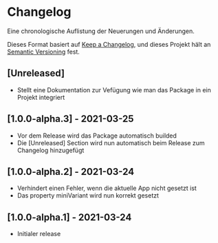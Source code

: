 # Changelog
Eine chronologische Auflistung der Neuerungen und Änderungen.

Dieses Format basiert auf [Keep a Changelog](https://keepachangelog.com/en/1.0.0/),
und dieses Projekt hält an [Semantic Versioning](https://semver.org/spec/v2.0.0.html) fest.

## [Unreleased]

- Stellt eine Dokumentation zur Vefügung wie man das Package in ein Projekt integriert

## [1.0.0-alpha.3] - 2021-03-25

- Vor dem Release wird das Package automatisch builded
- Die [Unreleased] Section wird nun automatisch beim Release zum Changelog hinzugefügt

## [1.0.0-alpha.2] - 2021-03-24

- Verhindert einen Fehler, wenn die aktuelle App nicht gesetzt ist
- Das property miniVariant wird nun korrekt gesetzt

## [1.0.0-alpha.1] - 2021-03-24

- Initialer release
